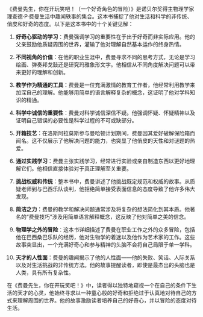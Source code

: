 《费曼先生，你在开玩笑吧！（一个好奇角色的冒险）》是诺贝尔奖得主物理学家理查德·P·费曼生活中趣闻轶事的集合。这本书捕捉了他对生活和科学的非传统、俏皮和好奇的态度。以下是这本书中的十个关键见解：

1. **好奇心驱动的学习**：费曼强调学习的重要性在于出于好奇而非实际应用。他的父亲鼓励他质疑周围的世界，灌输了他对理解自然基本运作的终身热情。

2. **不同视角的价值**：在他的职业生涯中，费曼寻求不同的思考方式，无论是学习绘画、弹奏邦戈鼓还是研究玛雅象形文字。他相信从不同角度解决问题可以带来更好的理解和创新。

3. **教学作为精通的工具**：费曼是一位充满激情的教育工作者，他经常利用教学来加深自己的理解。他能够用简单的语言解释复杂的概念，这证明了他对学科知识的精通。

4. **科学中诚信的重要性**：费曼对科学诚信深信不疑。他强调怀疑、怀疑精神以及证明自己错误的必要性是科学过程的不可或缺部分。

5. **开箱技艺**：在洛斯阿拉莫斯参与曼哈顿计划期间，费曼因其爱好破解保险箱而闻名。这不仅展示了他解决问题的能力，也突显了他俏皮的天性和对谜题的热爱。

6. **通过实践学习**：费曼主张实践学习，经常进行实验或亲自制造东西以更好地理解它们。他相信直接体验对于真正理解至关重要。

7. **挑战权威和传统**：整本书中，费曼讲述了他挑战既定规范和权威的故事。从质疑老师到与巴西乐队谈判，他拒绝简单接受表面信息的态度导致了他许多伟大发现。

8. **简洁之力**：费曼的教学和解决问题通常涉及将复杂的想法简化到其本质。他著名的“费曼技巧”涉及用简单语言解释概念，这反映了他对简单之美的信念。

9. **物理学之外的冒险**：这本书详细描述了费曼在职业工作之外的众多冒险，包括他在巴西桑巴乐队的经历，他对生物学的着迷以及他作为艺术家的工作。这些故事突显出，一个充满好奇心和参与精神的头脑不会将自己局限于单一学科。

10. **天才的人性面**：费曼的趣闻揭示了他的人性面——他的失败、笑话、人际关系以及对生活挑战的非传统方法。他的故事提醒读者，即使是最杰出的头脑也是人类，具有所有复杂性。

在《费曼先生，你在开玩笑吧！》中，读者得以独特地窥视一个在自己的条件下生活的天才的心灵，他始终寻求以一种童心般的好奇和拒绝过于认真地对待自己的方式来理解周围的世界。他的故事激励读者培养自己的好奇心，并以冒险的态度对待生活。